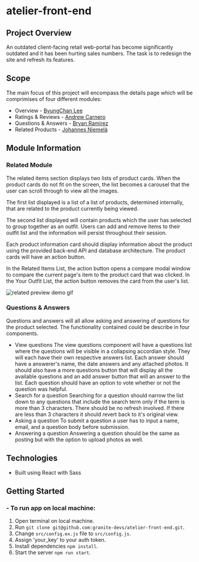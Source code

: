 # atelier-front-end
## Project Overview
An outdated client-facing retail web-portal has become significantly outdated and it has been hurting sales numbers. The task is to redesign the site and refresh its features.
## Scope
The main focus of this project will encompass the details page which will be comprimises of four different modules:

- Overview - [ByungChan Lee](https://github.com/lbc1013)
- Ratings & Reviews - [Andrew Carnero](https://github.com/anerolabs)
- Questions & Answers - [Bryan Ramirez](https://github.com/brynrmrzz)
- Related Products - [Johannes Niemelä](https://github.com/Heine574)

## Module Information

### Related Module

The related items section displays two lists of product cards. When the product cards do not fit on the screen, the list becomes a carousel that the user can scroll through to view all the images.

The first list displayed is a list of a list of products, determined internally, that are related to the product currently being viewed.

The second list displayed will contain products which the user has selected to group together as an outfit. Users can add and remove items to their outfit list and the information will persist throughout their session.

Each product information card should display information about the product using the provided back-end API and database architecture. The product cards will have an action button.

In the Related Items List, the action button opens a compare modal window to compare the current page's item to the product card that was clicked. In the Your Outfit List, the action button removes the card from the user's list.

![related preview demo gif]('./dist/images/RelatedPreview.gif)
### Questions &amp; Answers
Questions and answers will all allow asking and answering of questions for the product selected.  The functionality contained could be describe in four components.
- View questions
The view questions component will have a questions list where the questions will be visible in a collapsing accordian style. They will each have their own respective answers list. Each answer should have a answerer's name, the date answers and any attached photos. It should also have a more questions button that will display all the available questions and an add answer button that will an answer to the list. Each question should have an option to vote whether or not the question was helpful.
- Search for a question
Searching for a question should narrow the list down to any questions that include the search term only if the term is more than 3 characters. There should be no refresh involved. If there are less than 3 characters it should revert back to it's original view.
- Asking a question
To submit a question a user has to input a name, email, and a question body before submission.
- Answering a question
Answering a question should be the same as posting but with the option to upload photos as well.

## Technologies
- Built using React with Sass

## Getting Started
### - To run app on local machine:

1. Open terminal on local machine.
2. Run `git clone git@github.com:granite-devs/atelier-front-end.git`.
3. Change `src/config.ex.js` file to `src/config.js`.
4. Assign 'your_key' to your auth token.
5. Install dependencies `npm install`.
6. Start the server `npm run start`.
